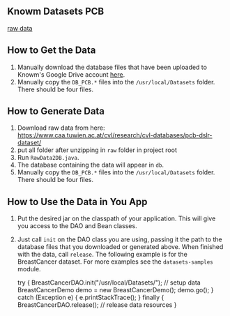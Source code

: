 ## Knowm Datasets PCB

[raw data](https://www.caa.tuwien.ac.at/cvl/research/cvl-databases/pcb-dslr-dataset/)

## How to Get the Data

1. Manually download the database files that have been uploaded to Knowm's Google Drive account [here](https://drive.google.com/folderview?id=0ByP7_A9vXm17VXhuZzBrcnNubEE&usp=sharing#list).
1. Manually copy the `DB_PCB.*` files into the `/usr/local/Datasets` folder. There should be four files. 

## How to Generate Data

1. Download raw data from here: https://www.caa.tuwien.ac.at/cvl/research/cvl-databases/pcb-dslr-dataset/
1. put all folder after unzipping in `raw` folder in project root
1. Run `RawData2DB.java`. 
1. The database containing the data will appear in `db`.
1. Manually copy the `DB_PCB.*` files into the `/usr/local/Datasets` folder. There should be four files. 

## How to Use the Data in You App

1. Put the desired jar on the classpath of your application. This will give you access to the DAO and Bean classes.
1. Just call `init` on the DAO class you are using, passing it the path to the database files that you downloaded or generated above. When finished with the data, call `release`. The following example is for the BreastCancer dataset. For more examples see the `datasets-samples` module. 


    try {
      BreastCancerDAO.init("/usr/local/Datasets/"); // setup data
      BreastCancerDemo demo = new BreastCancerDemo();
      demo.go();
    } catch (Exception e) {
      e.printStackTrace();
    } finally {
      BreastCancerDAO.release(); // release data resources
    }
